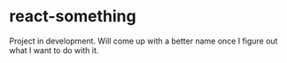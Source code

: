 # react-something
Project in development. Will come up with a better name once I figure out what I want to do with it.
